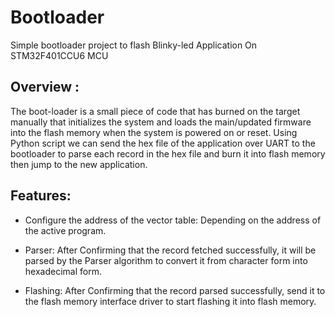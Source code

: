 # Bootloader
Simple bootloader project to flash Blinky-led Application On STM32F401CCU6 MCU

## Overview :
The boot-loader is a small piece of code that has burned on the target manually that initializes the system and loads the main/updated firmware into the flash memory when the system is powered on or reset. Using Python script we can send the hex file of the application over UART to the bootloader to parse each record in the hex file and burn it into flash memory then jump to the new application.

## Features:
- Configure the address of the vector table: 
Depending on the address of the active program.

- Parser: 
After Confirming that the record fetched successfully, it will be parsed by the Parser algorithm to convert it from character form into hexadecimal form.

- Flashing: 
After Confirming that the record parsed successfully, send it to the flash memory interface driver to start flashing it into flash memory.
